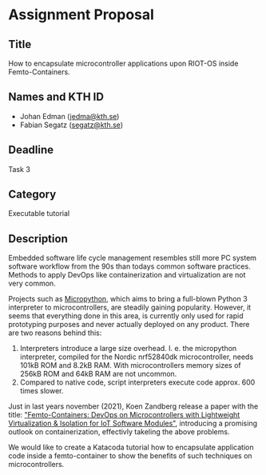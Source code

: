 # Assignment Proposal

## Title

How to encapsulate microcontroller applications upon RIOT-OS inside Femto-Containers. 

## Names and KTH ID
  - Johan Edman (jedma@kth.se)
  - Fabian Segatz (segatz@kth.se)

## Deadline

Task 3

## Category

Executable tutorial

## Description

Embedded software life cycle management resembles still more PC system software workflow from the 90s than todays common software practices. Methods to apply DevOps like containerization and virtualization are not very common. 

Projects such as [Micropython](https://micropython.org/), which aims to bring a full-blown Python 3 interpreter to microcontrollers, are steadily gaining popularity. However, it seems that everything done in this area, is currently only used for rapid prototyping purposes and never actually deployed on any product. There are two reasons behind this:

1. Interpreters introduce a large size overhead. I. e. the micropython interpreter, compiled for the Nordic nrf52840dk microcontroller, needs 101kB ROM and 8.2kB RAM. With microcontrollers memory sizes of 256kB ROM and 64kB RAM are not uncommon. 
2. Compared to native code, script interpreters execute code approx. 600 times slower.

Just in last years november (2021), Koen Zandberg release a paper with the title: ["Femto-Containers: DevOps on Microcontrollers with Lightweight Virtualization & Isolation for IoT Software Modules"](https://arxiv.org/abs/2106.12553), introducing a promising outlook on containerization, effectivly takeling the above problems.

We would like to create a Katacoda tutorial how to encapsulate application code inside a femto-container to show the benefits of such techniques on microcontrollers.
